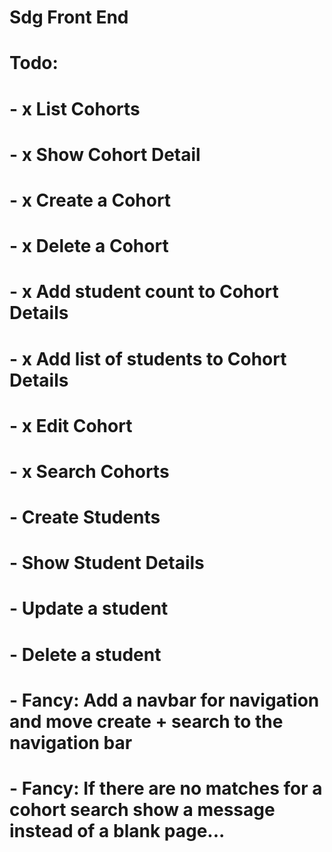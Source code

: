 # Sdg Front End

# Todo:

# - x List Cohorts

# - x Show Cohort Detail

# - x Create a Cohort

# - x Delete a Cohort

# - x Add student count to Cohort Details

# - x Add list of students to Cohort Details

# - x Edit Cohort

# - x Search Cohorts

# - Create Students

# - Show Student Details

# - Update a student

# - Delete a student

# - Fancy: Add a navbar for navigation and move create + search to the navigation bar

# - Fancy: If there are no matches for a cohort search show a message instead of a blank page...
